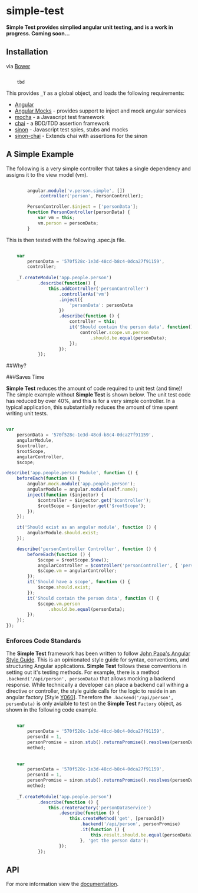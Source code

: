 # simple-test
**Simple Test provides simplied angular unit testing, and is a work in progress.  Coming soon...**



## Installation

via [Bower](http://bower.io/ "http://bower.io/")


```

	tbd

```

This provides `_T` as a global object, and loads the following requirements:

- [Angular](https://github.com/angular/bower-angular.js "https://github.com/angular/bower-angular.js")
- [Angular Mocks](https://github.com/angular/bower-angular-mocks "https://github.com/angular/bower-angular-mocks") - provides support to inject and mock angular services
- [mocha](https://github.com/mochajs/mocha "https://github.com/mochajs/mocha") - a Javascript test framework
- [chai](https://github.com/chaijs/chai "https://github.com/chaijs/chai") - a BDD/TDD assertion framework 
- [sinon](https://github.com/sinonjs/sinon "https://github.com/sinonjs/sinon") - Javascript test spies, stubs and mocks
- [sinon-chai](https://github.com/domenic/sinon-chai "https://github.com/domenic/sinon-chai") - Extends chai with assertions for the sinon

## A Simple Example
The following is a very simple controller that takes a single dependency and assigns it to the view model (vm).

```javascript

        angular.module('v.person.simple', [])
		    .controller('person', PersonController);

        PersonController.$inject = ['personData'];
        function PersonController(personData) {
            var vm = this;
            vm.person = personData;
        }

```

This is then tested with the following .spec.js file.


```javascript

    var
        personData = '570f528c-1e3d-48cd-b8c4-0dca27f91159',
        controller;
    
    _T.createModule('app.people.person')
            .describe(function() {
                this.addController('personController')
                    .controllerAs('vm')
                    .inject({
                        'personData': personData
                    })
                    .describe(function () {
                        controller = this;
                        it('Should contain the person data', function() {
                            controller.scope.vm.person
                                .should.be.equal(personData);
                        });
                    });
            });

```

##Why?

###Saves Time

**Simple Test** reduces the amount of code required to unit test (and time)!  The simple example without **Simple Test** is shown below.  The unit test code has reduced by over 40%, and this is for a very simple controller.  In a typical application, this substantially reduces the amount of time spent writing unit tests.

```javascript

var
    personData = '570f528c-1e3d-48cd-b8c4-0dca27f91159',
    angularModule,
    $controller,
    $rootScope,
    angularController,
    $scope;

describe('app.people.person Module', function () {
    beforeEach(function () {
        angular.mock.module('app.people.person');
        angularModule = angular.module(self.name);
        inject(function ($injector) {
            $controller = $injector.get('$controller');
            $rootScope = $injector.get('$rootScope');
        });
    });

    it('Should exist as an angular module', function () {
        angularModule.should.exist;
    });

    describe('personController Controller', function () {
        beforeEach(function () {
            $scope = $rootScope.$new();
            angularController = $controller('personController', { 'personData': personData });
            $scope.vm = angularController;
        });
        it('Should have a scope', function () {
            $scope.should.exist;
        });
        it('Should contain the person data', function () {
            $scope.vm.person
                .should.be.equal(personData);
        });
    });
});

```

### Enforces Code Standards
The **Simple Test** framework has been written to follow [John Papa's Angular Style Guide](https://github.com/johnpapa/angular-styleguide "https://github.com/johnpapa/angular-styleguide"). This is an opinionated style guide for syntax, conventions, and structuring Angular applications.  **Simple Test** follows these conventions in setting out it's testing methods. For example, there is a method `.backend('/api/person', personData)` that allows mocking a backend response.  While technically a developer can place a backend call withing a directive or controller, the style guide calls for the logic to reside in an angular factory [Style [Y060](https://github.com/johnpapa/angular-styleguide#style-y060)]. Therefore the `.backend('/api/person', personData)` is only avialble to test on the **Simple Test** `Factory` object, as shown in the following code example.

```javascript

	var
	    personData = '570f528c-1e3d-48cd-b8c4-0dca27f91159',
	    personId = 1,
	    personPromise = sinon.stub().returnsPromise().resolves(personData),
	    method;
	

	var
	    personData = '570f528c-1e3d-48cd-b8c4-0dca27f91159',
	    personId = 1,
	    personPromise = sinon.stub().returnsPromise().resolves(personData),
	    method;
	
	_T.createModule('app.people.person')
	        .describe(function () {
	            this.createFactory('personDataService')
	                .describe(function () {
	                    this.createMethod('get', [personId])
	                        .backend('/api/person', personPromise)
	                        .it(function () {
	                            this.result.should.be.equal(personData);
	                        }, 'get the person data');
	                });
	        });

```


## API

For more information view the [documentation](https://github.com/toddbadams/simple-test/wiki "https://github.com/toddbadams/simple-test/wiki").
